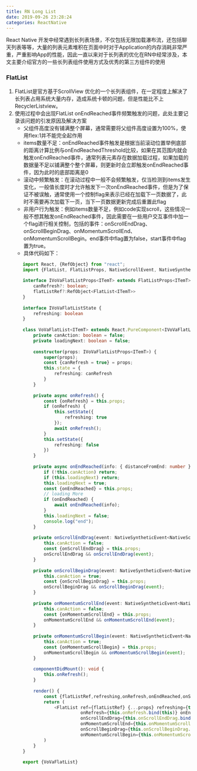 ```yaml
---
title: RN Long List
date: 2019-09-26 23:28:24
categories: ReactNative
---
```

 React Native 开发中经常遇到长列表场景，不仅包括无限加载瀑布流，还包括聊天列表等等，大量的列表元素堆积在页面中时对于Application的内存消耗非常严重，严重影响App的性能，因此一直以来对于长列表的优化在RN中经常涉及，本文主要介绍官方的一些长列表组件使用方式及优秀的第三方组件的使用

### FlatList
1. FlatList是官方基于ScrollView 优化的一个长列表组件，在一定程度上解决了长列表占用系统大量内存，造成系统卡顿的问题，但是性能比不上RecyclerListview。
2. 使用过程中会出现FlatList onEndReached事件频繁触发的问题，此处主要记录该问题的引发原因及解决方案
    - 父组件高度没有铺满整个屏幕，通常需要将父组件高度设置为100%，使用flex:1并不能完全起作用
    - items数量不足：onEndReached事件触发是根据当前滚动位置举例底部的距离计算比例与onEndReachedThreshold比较，如果在其范围内就会触发onEndReached事件，通常列表元素存在数据加载过程，如果加载的数据量不足以铺满整个整个屏幕，则更新时会立即触发onEndReached事件，因为此时的底部距离是0
    - 滚动中频繁触发：在滚动过程中一般不会频繁触发，仅当检测到items发生变化，一般值长度时才允许触发下一次onEndReached事件，但是为了保证不被误触，通常使用一个控制flag来表示已经在加载下一页数据了，此时不需要再次加载下一页，当下一页数据更新完成后重置此flag
    - 非用户行为触发：例如items数量不足，例如code实现scroll，这些情况一般不想其触发onEndReached事件，因此需要在一些用户交互事件中加一个flag进行相关控制，包括的事件：onScrollEndDrag、onScrollBeginDrag、onMomentumScrollEnd、onMomentumScrollBegin。end事件中flag置为false，start事件中flag置为true。
    - 具体代码如下：
    ```typescript jsx
       import React, {RefObject} from "react";
       import {FlatList, FlatListProps, NativeScrollEvent, NativeSyntheticEvent} from "react-native";
       
       interface IVoVaFlatListProps<ITemT> extends FlatListProps<ITemT> {
           canRefresh?: boolean;
           flatListRef?:RefObject<FlatList<ITemT>>
       }
       
       interface IVoVaFlatListState {
           refreshing: boolean
       }
       
       class VoVaFlatList<ITemT> extends React.PureComponent<IVoVaFlatListProps<ITemT>, IVoVaFlatListState> {
           private canAction: boolean = false;
           private loadingNext: boolean = false;
       
           constructor(props: IVoVaFlatListProps<ITemT>) {
               super(props);
               const {canRefresh = true} = props;
               this.state = {
                   refreshing: canRefresh
               }
           }
       
           private async onRefresh() {
               const {onRefresh} = this.props;
               if (onRefresh) {
                   this.setState({
                       refreshing: true
                   });
                   await onRefresh();
               }
               this.setState({
                   refreshing: false
               })
           }
       
           private async onEndReached(info: { distanceFromEnd: number }) {
               if (!this.canAction) return;
               if (this.loadingNext) return;
               this.loadingNext = true;
               const {onEndReached} = this.props;
               // loading More
               if (onEndReached) {
                   await onEndReached(info);
               }
               this.loadingNext = false;
               console.log("end");
           }
       
           private onScrollEndDrag(event: NativeSyntheticEvent<NativeScrollEvent>) {
               this.canAction = false;
               const {onScrollEndDrag} = this.props;
               onScrollEndDrag && onScrollEndDrag(event);
           }
       
           private onScrollBeginDrag(event: NativeSyntheticEvent<NativeScrollEvent>) {
               this.canAction = true;
               const {onScrollBeginDrag} = this.props;
               onScrollBeginDrag && onScrollBeginDrag(event);
           }
       
           private onMomentumScrollEnd(event: NativeSyntheticEvent<NativeScrollEvent>) {
               this.canAction = false;
               const {onMomentumScrollEnd} = this.props;
               onMomentumScrollEnd && onMomentumScrollEnd(event);
           }
       
           private onMomentumScrollBegin(event: NativeSyntheticEvent<NativeScrollEvent>) {
               this.canAction = true;
               const {onMomentumScrollBegin} = this.props;
               onMomentumScrollBegin && onMomentumScrollBegin(event);
           }
       
           componentDidMount(): void {
               this.onRefresh();
           }
       
           render() {
               const {flatListRef,refreshing,onRefresh,onEndReached,onScrollEndDrag,onMomentumScrollEnd,onScrollBeginDrag,onMomentumScrollBegin,...props} = this.props;
               return (
                   <FlatList ref={flatListRef} {...props} refreshing={this.state.refreshing}
                             onRefresh={this.onRefresh.bind(this)} onEndReached={this.onEndReached.bind(this)}
                             onScrollEndDrag={this.onScrollEndDrag.bind(this)}
                             onMomentumScrollEnd={this.onMomentumScrollEnd.bind(this)}
                             onScrollBeginDrag={this.onScrollBeginDrag.bind(this)}
                             onMomentumScrollBegin={this.onMomentumScrollBegin.bind(this)}/>
               )
           }
       }
       
       export {VoVaFlatList}

    ```
